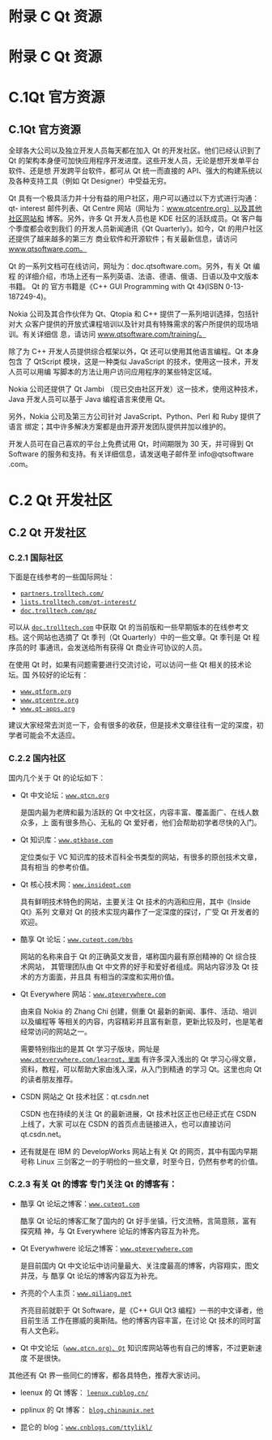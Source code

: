 # 附录 C Qt 资源

# 附录 C Qt 资源

# C.1Qt 官方资源

## C.1Qt 官方资源

全球各大公司以及独立开发人员每天都在加入 Qt 的开发社区。他们已经认识到了 Qt 的架构本身便可加快应用程序开发进度。这些开发人员，无论是想开发单平台软件、还是想 开发跨平台软件，都可从 Qt 统一而直接的 API、强大的构建系统以及各种支持工具（例如 Qt Designer）中受益无穷。

Qt 具有一个极具活力并十分有益的用户社区，用户可以通过以下方式进行沟通： qt- interest 邮件列表、Qt Centre 网站（网址为：www.qtcentre.org）以及其他社区网站和 博客。另外，许多 Qt 开发人员也是 KDE 社区的活跃成员。Qt 客户每个季度都会收到我们 的开发人员新闻通讯《Qt Quarterly》。如今，Qt 的用户社区还提供了越来越多的第三方 商业软件和开源软件；有关最新信息，请访问 www.qtsoftware.com。

Qt 的一系列文档可在线访问，网址为：doc.qtsoftware.com。另外，有关 Qt 编程 的详细介绍，市场上还有一系列英语、法语、德语、俄语、日语以及中文版本书籍。 Qt 的 官方书籍是《C++ GUI Programming with Qt 4》(ISBN 0-13-187249-4)。

Nokia 公司及其合作伙伴为 Qt、Qtopia 和 C++ 提供了一系列培训选择，包括针对大 众客户提供的开放式课程培训以及针对具有特殊需求的客户所提供的现场培训。有关详细信 息，请访问 www.qtsoftware.com/training/。

除了为 C++ 开发人员提供综合框架以外，Qt 还可以使用其他语言编程。Qt 本身包含 了 QtScript 模块，这是一种类似 JavaScript 的技术，使用这一技术，开发人员可以用编 写脚本的方法让用户访问应用程序的某些特定区域。

Nokia 公司还提供了 Qt Jambi （现已交由社区开发）这一技术，使用这种技术， Java 开发人员可以基于 Java 编程语言来使用 Qt。

另外，Nokia 公司及第三方公司针对 JavaScript、Python、Perl 和 Ruby 提供了语言 绑定；其中许多解决方案都是由开源开发团队提供并加以维护的。

开发人员可在自己喜欢的平台上免费试用 Qt，时间期限为 30 天，并可得到 Qt Software 的服务和支持。有关详细信息，请发送电子邮件至 info@qtsoftware .com。

# C.2 Qt 开发社区

## C.2 Qt 开发社区

### C.2.1 国际社区

下面是在线参考的一些国际网址：

*   [`partners.trolltech.com/`](http://partners.trolltech.com/)
*   [`lists.trolltech.com/qt-interest/`](http://lists.trolltech.com/qt-interest/)
*   [`doc.trolltech.com/qq/`](http://doc.trolltech.com/qq/)

可以从 [`doc.trolltech.com`](http://doc.trolltech.com) 中获取 Qt 的当前版和一些早期版本的在线参考文 档。这个网站也选摘了 Qt 季刊（Qt Quarterly）中的一些文章。Qt 季刊是 Qt 程序员的时 事通讯，会发送给所有获得 Qt 商业许可协议的人员。

在使用 Qt 时，如果有问题需要进行交流讨论，可以访问一些 Qt 相关的技术论坛。国 外较好的论坛有：

*   [`www.qtform.org`](http://www.qtform.org)
*   [`www.qtcentre.org`](http://www.qtcentre.org)
*   [`www.qt-apps.org`](http://www.qt-apps.org)

建议大家经常去浏览一下，会有很多的收获，但是技术文章往往有一定的深度，初学者可能会不太适应。

### C.2.2 国内社区

国内几个关于 Qt 的论坛如下：

*   Qt 中文论坛：[`www.qtcn.org`](http://www.qtcn.org)

    是国内最为老牌和最为活跃的 Qt 中文社区，内容丰富、覆盖面广、在线人数众多，上 面有很多热心、无私的 Qt 爱好者，他们会帮助初学者尽快的入门。

*   Qt 知识库：[`www.qtkbase.com`](http://www.qtkbase.com)

    定位类似于 VC 知识库的技术百科全书类型的网站，有很多的原创技术文章，具有相当 的参考价值。

*   Qt 核心技术网：[`www.insideqt.com`](http://www.insideqt.com)

    具有鲜明技术特色的网站，主要关注 Qt 技术的内涵和应用，其中《Inside Qt》系列 文章对 Qt 的技术实现内幕作了一定深度的探讨，广受 Qt 开发者的欢迎。

*   酷享 Qt 论坛：[`www.cuteqt.com/bbs`](http://www.cuteqt.com/bbs)

    网站的名称来自于 Qt 的正确英文发音，堪称国内最有原创精神的 Qt 综合技术网站， 其管理团队由 Qt 中文界的好手和爱好者组成。网站内容涉及 Qt 技术的方方面面，并且具 有相当的深度和实用价值。

*   Qt Everywhere 网站：[`www.qteverywhere.com`](http://www.qteverywhere.com)

    由来自 Nokia 的 Zhang Chi 创建，侧重 Qt 最新的新闻、事件、活动、培训以及编程等 等相关的内容，内容精彩并且富有新意，更新比较及时，也是笔者经常访问的网站之一。

    需要特别指出的是其 Qt 学习子版块，网址是 [`www.qteverywhere.com/learnqt，里面`](http://www.qteverywhere.com/learnqt，里面) 有许多深入浅出的 Qt 学习心得文章，资料，教程，可以帮助大家由浅入深，从入门到精通 的学习 Qt。这里也向 Qt 的读者朋友推荐。

*   CSDN 网站之 Qt 技术社区：qt.csdn.net

    CSDN 也在持续的关注 Qt 的最新进展，Qt 技术社区正也已经正式在 CSDN 上线了，大家 可以在 CSDN 的首页点击链接进入，也可以直接访问 qt.csdn.net。

*   还有就是在 IBM 的 DevelopWorks 网站上有关 Qt 的网页，其中有国内早期号称 Linux 三剑客之一的于明俭的一些文章，时至今日，仍然有参考的价值。

### C.2.3 有关 Qt 的博客 专门关注 Qt 的博客有：

*   酷享 Qt 论坛之博客：[`www.cuteqt.com`](http://www.cuteqt.com)

    酷享 Qt 论坛的博客汇聚了国内的 Qt 好手坐镇，行文流畅，言简意赅，富有探究精 神，与 Qt Everywhere 论坛的博客内容互为补充。

*   Qt Everywhwere 论坛之博客：[`www.qteverywhere.com`](http://www.qteverywhere.com)

    是目前国内 Qt 中文论坛中访问量最大、关注度最高的博客，内容翔实，图文并茂，与 酷享 Qt 论坛的博客内容互为补充。

*   齐亮的个人主页：[`www.qiliang.net`](http://www.qiliang.net)

    齐亮目前就职于 Qt Software，是《C++ GUI Qt3 编程》一书的中文译者，他目前生活 工作在挪威的奥斯陆。他的博客内容丰富，在讨论 Qt 技术的同时富有人文色彩。

*   Qt 中文论坛（[`www.qtcn.org）、Qt`](http://www.qtcn.org）、Qt) 知识库网站等也有自己的博客，不过更新速度 不是很快。

其他还有 Qt 界一些同仁的博客，都各具特色，推荐大家访问。

*   leenux 的 Qt 博客： [`leenux.cublog.cn/`](http://leenux.cublog.cn/)

*   pplinux 的 Qt 博客： [`blog.chinaunix.net`](http://blog.chinaunix.net)

*   昆仑的 blog：[`www.cnblogs.com/ttylikl/`](http://www.cnblogs.com/ttylikl/)